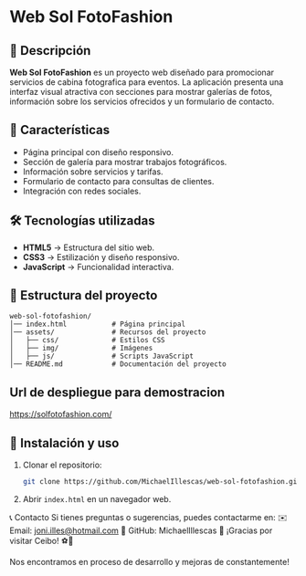 # Web Sol FotoFashion



## 📌 Descripción
**Web Sol FotoFashion** es un proyecto web diseñado para promocionar servicios de cabina fotografica para eventos. La aplicación presenta una interfaz visual atractiva con secciones para mostrar galerías de fotos, información sobre los servicios ofrecidos y un formulario de contacto.

## 🚀 Características
- Página principal con diseño responsivo.
- Sección de galería para mostrar trabajos fotográficos.
- Información sobre servicios y tarifas.
- Formulario de contacto para consultas de clientes.
- Integración con redes sociales.

## 🛠️ Tecnologías utilizadas
- **HTML5** → Estructura del sitio web.
- **CSS3** → Estilización y diseño responsivo.
- **JavaScript** → Funcionalidad interactiva.

## 📂 Estructura del proyecto
```
web-sol-fotofashion/
│── index.html           # Página principal
│── assets/              # Recursos del proyecto
│   ├── css/             # Estilos CSS
│   ├── img/             # Imágenes
│   ├── js/              # Scripts JavaScript
│── README.md            # Documentación del proyecto
```

##  Url de despliegue para demostracion
https://solfotofashion.com/

## 📌 Instalación y uso
1. Clonar el repositorio:
   ```sh
   git clone https://github.com/MichaelIllescas/web-sol-fotofashion.git
   ```
2. Abrir `index.html` en un navegador web.

📞 Contacto
Si tienes preguntas o sugerencias, puedes contactarme en: ✉️ Email: joni.illes@hotmail.com 🐙 GitHub: MichaelIllescas 🚀 ¡Gracias por visitar Ceibo! ⚽💙

Nos encontramos en proceso de desarrollo y mejoras de constantemente!

